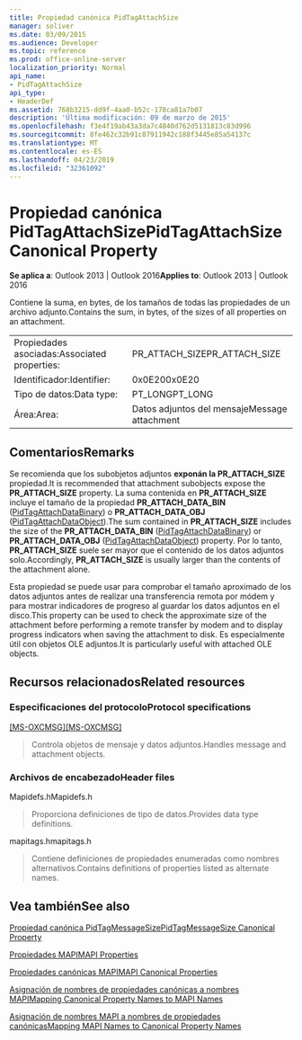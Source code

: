 ```yaml
---
title: Propiedad canónica PidTagAttachSize
manager: soliver
ms.date: 03/09/2015
ms.audience: Developer
ms.topic: reference
ms.prod: office-online-server
localization_priority: Normal
api_name:
- PidTagAttachSize
api_type:
- HeaderDef
ms.assetid: 768b3215-dd9f-4aa0-b52c-178ca81a7b07
description: 'Última modificación: 09 de marzo de 2015'
ms.openlocfilehash: f3e4f19ab43a3da7c4840d762d5131813c83d996
ms.sourcegitcommit: 8fe462c32b91c87911942c188f3445e85a54137c
ms.translationtype: MT
ms.contentlocale: es-ES
ms.lasthandoff: 04/23/2019
ms.locfileid: "32361092"
---
```

# <a name="pidtagattachsize-canonical-property"></a><span data-ttu-id="c6b38-103">Propiedad canónica PidTagAttachSize</span><span class="sxs-lookup"><span data-stu-id="c6b38-103">PidTagAttachSize Canonical Property</span></span>

  
  
<span data-ttu-id="c6b38-104">**Se aplica a**: Outlook 2013 | Outlook 2016</span><span class="sxs-lookup"><span data-stu-id="c6b38-104">**Applies to**: Outlook 2013 | Outlook 2016</span></span> 
  
<span data-ttu-id="c6b38-105">Contiene la suma, en bytes, de los tamaños de todas las propiedades de un archivo adjunto.</span><span class="sxs-lookup"><span data-stu-id="c6b38-105">Contains the sum, in bytes, of the sizes of all properties on an attachment.</span></span> 
  
|||
|:-----|:-----|
|<span data-ttu-id="c6b38-106">Propiedades asociadas:</span><span class="sxs-lookup"><span data-stu-id="c6b38-106">Associated properties:</span></span>  <br/> |<span data-ttu-id="c6b38-107">PR_ATTACH_SIZE</span><span class="sxs-lookup"><span data-stu-id="c6b38-107">PR_ATTACH_SIZE</span></span>  <br/> |
|<span data-ttu-id="c6b38-108">Identificador:</span><span class="sxs-lookup"><span data-stu-id="c6b38-108">Identifier:</span></span>  <br/> |<span data-ttu-id="c6b38-109">0x0E20</span><span class="sxs-lookup"><span data-stu-id="c6b38-109">0x0E20</span></span>  <br/> |
|<span data-ttu-id="c6b38-110">Tipo de datos:</span><span class="sxs-lookup"><span data-stu-id="c6b38-110">Data type:</span></span>  <br/> |<span data-ttu-id="c6b38-111">PT_LONG</span><span class="sxs-lookup"><span data-stu-id="c6b38-111">PT_LONG</span></span>  <br/> |
|<span data-ttu-id="c6b38-112">Área:</span><span class="sxs-lookup"><span data-stu-id="c6b38-112">Area:</span></span>  <br/> |<span data-ttu-id="c6b38-113">Datos adjuntos del mensaje</span><span class="sxs-lookup"><span data-stu-id="c6b38-113">Message attachment</span></span>  <br/> |
   
## <a name="remarks"></a><span data-ttu-id="c6b38-114">Comentarios</span><span class="sxs-lookup"><span data-stu-id="c6b38-114">Remarks</span></span>

<span data-ttu-id="c6b38-115">Se recomienda que los subobjetos adjuntos **exponán la PR_ATTACH_SIZE** propiedad.</span><span class="sxs-lookup"><span data-stu-id="c6b38-115">It is recommended that attachment subobjects expose the **PR_ATTACH_SIZE** property.</span></span> <span data-ttu-id="c6b38-116">La suma contenida en **PR_ATTACH_SIZE** incluye el tamaño de la propiedad **PR_ATTACH_DATA_BIN** ([PidTagAttachDataBinary](pidtagattachdatabinary-canonical-property.md)) o **PR_ATTACH_DATA_OBJ** ([PidTagAttachDataObject](pidtagattachdataobject-canonical-property.md)).</span><span class="sxs-lookup"><span data-stu-id="c6b38-116">The sum contained in **PR_ATTACH_SIZE** includes the size of the **PR_ATTACH_DATA_BIN** ([PidTagAttachDataBinary](pidtagattachdatabinary-canonical-property.md)) or **PR_ATTACH_DATA_OBJ** ([PidTagAttachDataObject](pidtagattachdataobject-canonical-property.md)) property.</span></span> <span data-ttu-id="c6b38-117">Por lo tanto, **PR_ATTACH_SIZE** suele ser mayor que el contenido de los datos adjuntos solo.</span><span class="sxs-lookup"><span data-stu-id="c6b38-117">Accordingly, **PR_ATTACH_SIZE** is usually larger than the contents of the attachment alone.</span></span> 
  
<span data-ttu-id="c6b38-118">Esta propiedad se puede usar para comprobar el tamaño aproximado de los datos adjuntos antes de realizar una transferencia remota por módem y para mostrar indicadores de progreso al guardar los datos adjuntos en el disco.</span><span class="sxs-lookup"><span data-stu-id="c6b38-118">This property can be used to check the approximate size of the attachment before performing a remote transfer by modem and to display progress indicators when saving the attachment to disk.</span></span> <span data-ttu-id="c6b38-119">Es especialmente útil con objetos OLE adjuntos.</span><span class="sxs-lookup"><span data-stu-id="c6b38-119">It is particularly useful with attached OLE objects.</span></span> 
  
## <a name="related-resources"></a><span data-ttu-id="c6b38-120">Recursos relacionados</span><span class="sxs-lookup"><span data-stu-id="c6b38-120">Related resources</span></span>

### <a name="protocol-specifications"></a><span data-ttu-id="c6b38-121">Especificaciones del protocolo</span><span class="sxs-lookup"><span data-stu-id="c6b38-121">Protocol specifications</span></span>

<span data-ttu-id="c6b38-122">[[MS-OXCMSG]](https://msdn.microsoft.com/library/7fd7ec40-deec-4c06-9493-1bc06b349682%28Office.15%29.aspx)</span><span class="sxs-lookup"><span data-stu-id="c6b38-122">[[MS-OXCMSG]](https://msdn.microsoft.com/library/7fd7ec40-deec-4c06-9493-1bc06b349682%28Office.15%29.aspx)</span></span>
  
> <span data-ttu-id="c6b38-123">Controla objetos de mensaje y datos adjuntos.</span><span class="sxs-lookup"><span data-stu-id="c6b38-123">Handles message and attachment objects.</span></span>
    
### <a name="header-files"></a><span data-ttu-id="c6b38-124">Archivos de encabezado</span><span class="sxs-lookup"><span data-stu-id="c6b38-124">Header files</span></span>

<span data-ttu-id="c6b38-125">Mapidefs.h</span><span class="sxs-lookup"><span data-stu-id="c6b38-125">Mapidefs.h</span></span>
  
> <span data-ttu-id="c6b38-126">Proporciona definiciones de tipo de datos.</span><span class="sxs-lookup"><span data-stu-id="c6b38-126">Provides data type definitions.</span></span>
    
<span data-ttu-id="c6b38-127">mapitags.h</span><span class="sxs-lookup"><span data-stu-id="c6b38-127">mapitags.h</span></span>
  
> <span data-ttu-id="c6b38-128">Contiene definiciones de propiedades enumeradas como nombres alternativos.</span><span class="sxs-lookup"><span data-stu-id="c6b38-128">Contains definitions of properties listed as alternate names.</span></span>
    
## <a name="see-also"></a><span data-ttu-id="c6b38-129">Vea también</span><span class="sxs-lookup"><span data-stu-id="c6b38-129">See also</span></span>



[<span data-ttu-id="c6b38-130">Propiedad canónica PidTagMessageSize</span><span class="sxs-lookup"><span data-stu-id="c6b38-130">PidTagMessageSize Canonical Property</span></span>](pidtagmessagesize-canonical-property.md)


[<span data-ttu-id="c6b38-131">Propiedades MAPI</span><span class="sxs-lookup"><span data-stu-id="c6b38-131">MAPI Properties</span></span>](mapi-properties.md)
  
[<span data-ttu-id="c6b38-132">Propiedades canónicas MAPI</span><span class="sxs-lookup"><span data-stu-id="c6b38-132">MAPI Canonical Properties</span></span>](mapi-canonical-properties.md)
  
[<span data-ttu-id="c6b38-133">Asignación de nombres de propiedades canónicas a nombres MAPI</span><span class="sxs-lookup"><span data-stu-id="c6b38-133">Mapping Canonical Property Names to MAPI Names</span></span>](mapping-canonical-property-names-to-mapi-names.md)
  
[<span data-ttu-id="c6b38-134">Asignación de nombres MAPI a nombres de propiedades canónicas</span><span class="sxs-lookup"><span data-stu-id="c6b38-134">Mapping MAPI Names to Canonical Property Names</span></span>](mapping-mapi-names-to-canonical-property-names.md)

